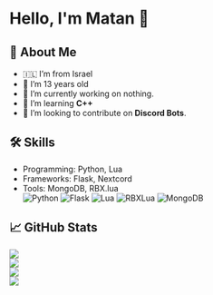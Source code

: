 # Hello, I'm Matan 👋

## 🚀 About Me
- 🇮🇱 I’m from Israel
- 📆 I’m 13 years old
- 🔭 I’m currently working on nothing.
- 🌱 I’m learning **C++**
- 👥 I’m looking to contribute on **Discord Bots**.

## 🛠️ Skills
- Programming: Python, Lua
- Frameworks: Flask, Nextcord
- Tools: MongoDB, RBX.lua<br>
![Python](https://img.shields.io/badge/Python-3776AB?logo=python&logoColor=fff) ![Flask](https://img.shields.io/badge/Flask-000?logo=flask&logoColor=fff) ![Lua](https://img.shields.io/badge/Lua-0000FF.svg?logo=lua&logoColor=white) ![RBXLua](https://img.shields.io/badge/RBX.lua-FF0000.svg?logo=lua&logoColor=white) ![MongoDB](https://img.shields.io/badge/MongoDB-%234ea94b.svg?logo=mongodb&logoColor=white)

## 📈 GitHub Stats
![](https://github-readme-stats.vercel.app/api?username=m4tan&show_icons=true&theme=radical)<br/>
![](https://github-readme-streak-stats.herokuapp.com/?user=m4tan&theme=radical&hide_border=false)<br/>
![](https://github-readme-stats.vercel.app/api/top-langs/?username=m4tan&theme=radical&hide_border=false&include_all_commits=true&count_private=true&layout=compact)<br/>
![](https://github-profile-trophy.vercel.app/?username=m4tan&theme=radical&no-frame=false&no-bg=true&margin-w=4)

